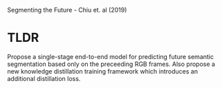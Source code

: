 Segmenting the Future - Chiu et. al (2019)

# TLDR
Propose a single-stage end-to-end model for predicting future semantic segmentation based
only on the preceeding RGB frames. Also propose a new knowledge distillation training 
framework which introduces an additional distillation loss. 

